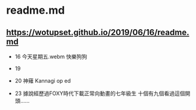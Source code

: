 # readme.md	

## https://wotupset.github.io/2019/06/16/readme.md

+ 16 
今天星期五.webm 快樂狗狗

+ 19

+ 20 
神薙 Kannagi op ed 

+ 23 
據說經歷過FOXY時代下載正常向動畫的七年級生 十個有九個看過這個開頭......
